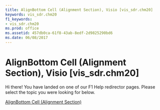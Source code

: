 ```yaml
---
title: AlignBottom Cell (Alignment Section), Visio [vis_sdr.chm20]
keywords: vis_sdr.chm20
f1_keywords:
- vis_sdr.chm20
ms.prod: office
ms.assetid: 457db0ca-61f8-43ab-8edf-2d9825290bd6
ms.date: 06/08/2017
---
```



# AlignBottom Cell (Alignment Section), Visio [vis_sdr.chm20]

Hi there! You have landed on one of our F1 Help redirector pages. Please select the topic you were looking for below.

[AlignBottom Cell (Alignment Section)](http://msdn.microsoft.com/library/234e7ffa-04e3-0204-c5be-7ff7a4d0d54c%28Office.15%29.aspx)

